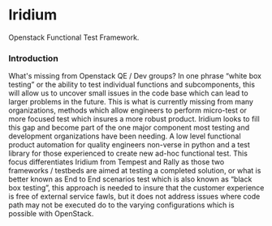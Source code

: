 # Iridium
Openstack Functional Test Framework.

### Introduction

What's missing from Openstack QE / Dev groups? In one phrase “white box testing” or the ability to test individual
functions and subcomponents, this will allow us to uncover small issues in the code base which can lead to larger
problems in the future. This is what is currently missing from many organizations, methods which allow engineers to
perform micro-test or more focused test which insures a more robust product. Iridium looks to fill this gap and become
part of the one major component most testing and development organizations have been needing. A low level functional
product automation for quality engineers non-verse in python and a test library for those experienced to create new
ad-hoc functional test. This focus differentiates Iridium from Tempest and Rally as those two frameworks / testbeds
are aimed at testing a completed solution, or what is better known as End to End scenarios test which is also known
as “black box testing”, this approach is needed to insure that the customer experience is free of external service
fawls, but it does not address issues where code path may not be executed do to the varying configurations which
is possible with OpenStack.

